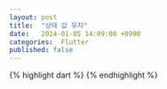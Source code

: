```yaml
---
layout: post
title:  "상태 값 유지"
date:   2024-01-05 14:09:00 +0900
categories:  Flutter
published: false
---
```


{% highlight dart %}
{% endhighlight %}